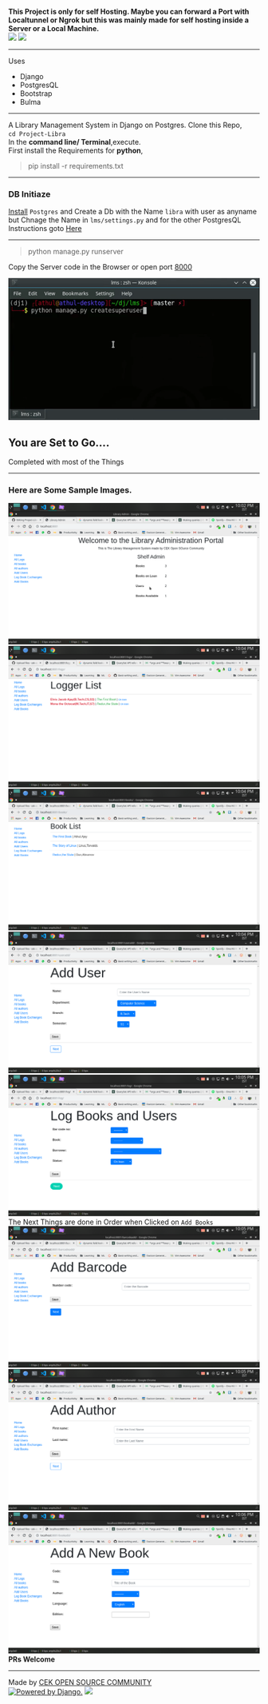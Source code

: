 **This Project is only for self Hosting. Maybe you can forward a Port with Localtunnel or Ngrok but this was mainly made for self hosting inside a Server or a Local Machine.**      
![](https://img.shields.io/badge/PRs%20-Welcome-green.svg)
![](https://img.shields.io/badge/Created%20With%20%E2%9D%A4%EF%B8%8F-CEK%20Open%20Source%20Community-green.svg)

-----
Uses
- Django 
- PostgresQL
- Bootstrap 
- Bulma

---
A Library Management System in Django on Postgres. 
Clone this Repo,  
`cd Project-Libra`   
In the **command line/ Terminal**,execute.   
First install the Requirements for **python**,
>pip install -r requirements.txt 

-----
### DB Initiaze
[Install](https://www.a2hosting.in/kb/developer-corner/postgresql/managing-postgresql-databases-and-users-from-the-command-line#Creating-PostgreSQL-databases) `Postgres` and Create a Db with the Name `libra` with user as anyname but Chnage the Name in `lms/settings.py` and for the other PostgresQL Instructions goto [Here](https://gist.github.com/sirodoht/f598d14e9644e2d3909629a41e3522ad)

----------    
>python manage.py runserver   

Copy the Server code in the Browser   or open port [8000](http://localhost:8000/)

![](/assets/ezgif.com-video-to-gif.gif)   

## You are Set to Go....

Completed with most of the Things

-----
### Here are Some Sample Images.
![Log In Page](/assets/l1.png)
![Logger List Page](/assets/log1.png)
![Books List](/assets/bl.png)
![](/assets/uadd.png)
![](/assets/lbu.png)
The Next Things are done in Order when Clicked on `Add Books`
![](/assets/bco.png)
![](/assets/authoradd.png)
![](/assets/bookadd.png)
__PRs Welcome__

----

Made by [CEK OPEN SOURCE COMMUNITY](https://github.com/cek-open-source-club)    
<a href="http://www.djangoproject.com/"><img src="https://www.djangoproject.com/m/img/badges/djangopowered126x54.gif" border="0" alt="Powered by Django." title="Powered by Django." /></a>
![](https://bulma.io/images/made-with-bulma.png)

